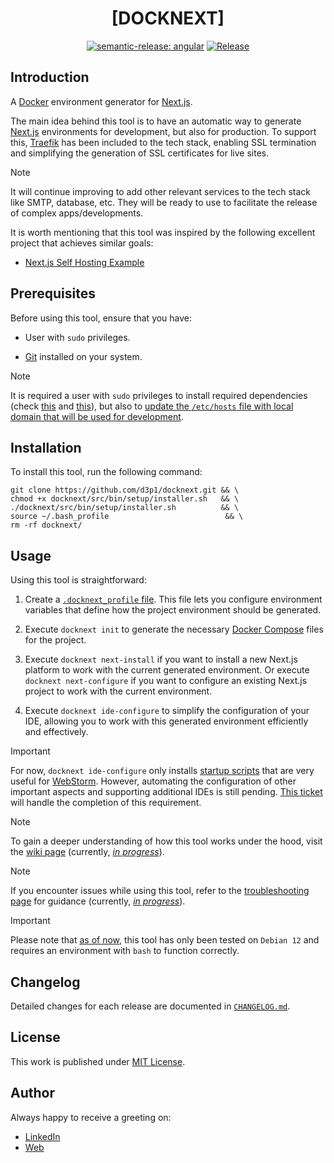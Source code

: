 <div align=center>

# [DOCKNEXT]

[![semantic-release: angular](https://img.shields.io/badge/semantic--release-angular-e10079?logo=semantic-release)](https://github.com/semantic-release/semantic-release)
[![Release](https://github.com/d3p1/docknext/actions/workflows/release.yml/badge.svg)](https://github.com/d3p1/docknext/actions/workflows/release.yml)

</div>

## Introduction

A [Docker](https://www.docker.com/) environment generator for [Next.js](https://nextjs.org/).

The main idea behind this tool is to have an automatic way to generate [Next.js](https://nextjs.org/) environments for development, but also for production. To support this, [Traefik](https://doc.traefik.io/traefik/) has been included to the tech stack, enabling SSL termination and simplifying the generation of SSL certificates for live sites.

> [!NOTE]
> It will continue improving to add other relevant services to the tech stack like SMTP, database, etc. They will be ready to use to facilitate the release of complex apps/developments.

It is worth mentioning that this tool was inspired by the following excellent project that achieves similar goals:

- [Next.js Self Hosting Example](https://github.com/leerob/next-self-host)

## Prerequisites

Before using this tool, ensure that you have:

- User with `sudo` privileges.

- [Git](https://git-scm.com/) installed on your system.

> [!NOTE]
> It is required a user with `sudo` privileges to install required dependencies (check [this](https://github.com/d3p1/docknext/blob/main/src/bin/lib/utils/docker/install.sh) and [this](https://github.com/d3p1/docknext/blob/main/src/bin/lib/utils/mkcert/install.sh)), but also to [update the `/etc/hosts` file with local domain that will be used for development](https://github.com/d3p1/docknext/blob/main/src/bin/lib/init/development/configure-host.sh#L78).

## Installation

To install this tool, run the following command:

```shell
git clone https://github.com/d3p1/docknext.git && \
chmod +x docknext/src/bin/setup/installer.sh   && \
./docknext/src/bin/setup/installer.sh          && \
source ~/.bash_profile                          && \
rm -rf docknext/
```

## Usage

Using this tool is straightforward:

1. Create a [`.docknext_profile` file](https://github.com/d3p1/docknext/blob/main/src/bin/etc/.docknext_profile.sample). This file lets you configure environment variables that define how the project environment should be generated.

2. Execute `docknext init` to generate the necessary [Docker Compose](https://docs.docker.com/compose/) files for the project.

3. Execute `docknext next-install` if you want to install a new Next.js platform to work with the current generated environment. Or execute `docknext next-configure` if you want to configure an existing Next.js project to work with the current environment.

4. Execute `docknext ide-configure` to simplify the configuration of your IDE, allowing you to work with this generated environment efficiently and effectively.

> [!IMPORTANT]
> For now, `docknext ide-configure` only installs [startup scripts](https://www.jetbrains.com/help/webstorm/settings-tools-startup-tasks.html) that are very useful for [WebStorm](https://www.jetbrains.com/webstorm/). However, automating the configuration of other important aspects and supporting additional IDEs is still pending. [This ticket](https://github.com/d3p1/docknext/issues/6) will handle the completion of this requirement.

> [!NOTE]
> To gain a deeper understanding of how this tool works under the hood, visit the [wiki page](https://github.com/d3p1/docknext/wiki) (currently, [_in progress_](https://github.com/d3p1/docknext/issues/4)).

> [!NOTE]
> If you encounter issues while using this tool, refer to the [troubleshooting page](https://github.com/d3p1/docknext/wiki/%5B8%5D-Troubleshooting) for guidance (currently, [_in progress_](https://github.com/d3p1/docknext/issues/4)).

> [!IMPORTANT]
> Please note that [as of now](https://github.com/d3p1/docknext/issues/3), this tool has only been tested on `Debian 12` and requires an environment with `bash` to function correctly.

## Changelog

Detailed changes for each release are documented in [`CHANGELOG.md`](./CHANGELOG.md).

## License

This work is published under [MIT License](./LICENSE).

## Author

Always happy to receive a greeting on:

- [LinkedIn](https://www.linkedin.com/in/cristian-marcelo-de-picciotto/) 
- [Web](https://d3p1.dev/)
